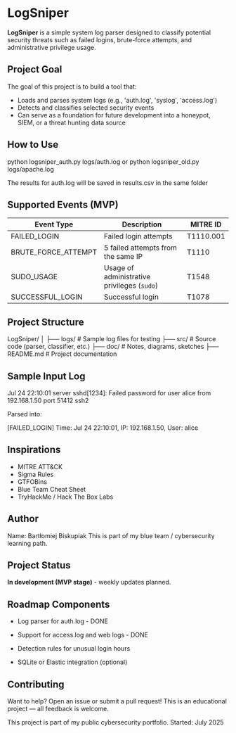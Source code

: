 # LogSniper

**LogSniper** is a simple system log parser designed to classify potential security threats such as failed logins, brute-force attempts, and administrative privilege usage.

## Project Goal

The goal of this project is to build a tool that:
- Loads and parses system logs (e.g., 'auth.log', 'syslog', 'access.log')
- Detects and classifies selected security events
- Can serve as a foundation for future development into a honeypot, SIEM, or a threat hunting data source

## How to Use

python logsniper_auth.py logs/auth.log
or
python logsniper_old.py logs/apache.log

The results for auth.log will be saved in results.csv in the same folder

## Supported Events (MVP)

| Event Type            | Description                                 | MITRE ID  |
| --------------------- | ------------------------------------------- | --------- |
| FAILED_LOGIN          | Failed login attempts                       | T1110.001 |
| BRUTE_FORCE_ATTEMPT   | 5 failed attempts from the same IP          | T1110     |
| SUDO_USAGE            | Usage of administrative privileges (`sudo`) | T1548     |
| SUCCESSFUL_LOGIN      | Successful login                            | T1078     |

## Project Structure

LogSniper/
│
├── logs/             # Sample log files for testing
├── src/              # Source code (parser, classifier, etc.)
├── doc/              # Notes, diagrams, sketches
├── README.md         # Project documentation

## Sample Input Log

Jul 24 22:10:01 server sshd[1234]: Failed password for user alice from 192.168.1.50 port 51412 ssh2

Parsed into:

[FAILED_LOGIN] Time: Jul 24 22:10:01, IP: 192.168.1.50, User: alice


## Inspirations

- MITRE ATT&CK
- Sigma Rules
- GTFOBins
- Blue Team Cheat Sheet
- TryHackMe / Hack The Box Labs

## Author

Name: Bartłomiej Biskupiak
This is part of my blue team / cybersecurity learning path.

## Project Status

**In development (MVP stage)** - weekly updates planned.

## Roadmap Components

- Log parser for auth.log - DONE

- Support for access.log and web logs - DONE

- Detection rules for unusual login hours

- SQLite or Elastic integration (optional)

## Contributing

Want to help? Open an issue or submit a pull request!
This is an educational project — all feedback is welcome.

This project is part of my public cybersecurity portfolio.
Started: July 2025